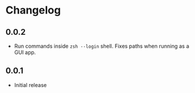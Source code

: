 # Changelog

## 0.0.2
- Run commands inside `zsh --login` shell. Fixes paths when running as a GUI app.

## 0.0.1
- Initial release

